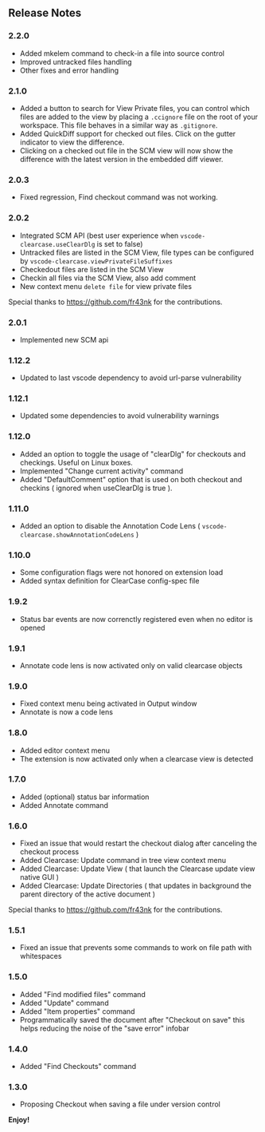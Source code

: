 ## Release Notes

### 2.2.0
* Added mkelem command to check-in a file into source control
* Improved untracked files handling
* Other fixes and error handling

### 2.1.0
* Added a button to search for View Private files, you can control which files are added to the view by placing a `.ccignore`
  file on the root of your workspace. This file behaves in a similar way as `.gitignore`.
* Added QuickDiff support for checked out files. Click on the gutter indicator to view the difference.
* Clicking on a checked out file in the SCM view will now show the difference with the latest version in the embedded diff viewer.

### 2.0.3
* Fixed regression, Find checkout command was not working.

### 2.0.2
* Integrated SCM API (best user experience when `vscode-clearcase.useClearDlg` is set to false)
* Untracked files are listed in the SCM View, file types can be configured by `vscode-clearcase.viewPrivateFileSuffixes`
* Checkedout files are listed in the SCM View
* Checkin all files via the SCM View, also add comment
* New context menu `delete file` for view private files

Special thanks to https://github.com/fr43nk for the contributions.

### 2.0.1
* Implemented new SCM api

### 1.12.2
* Updated to last vscode dependency to avoid url-parse vulnerability

### 1.12.1
* Updated some dependencies to avoid vulnerability warnings

### 1.12.0
* Added an option to toggle the usage of "clearDlg" for checkouts and checkings. Useful on Linux boxes.
* Implemented "Change current activity" command
* Added "DefaultComment" option that is used on both checkout and checkins ( ignored when useClearDlg is true ).

### 1.11.0
* Added an option to disable the Annotation Code Lens ( `vscode-clearcase.showAnnotationCodeLens` )

### 1.10.0
* Some configuration flags were not honored on extension load
* Added syntax definition for ClearCase config-spec file

### 1.9.2
* Status bar events are now correnctly registered even when no editor is opened

### 1.9.1
* Annotate code lens is now activated only on valid clearcase objects

### 1.9.0
* Fixed context menu being activated in Output window
* Annotate is now a code lens

### 1.8.0
* Added editor context menu
* The extension is now activated only when a clearcase view is detected

### 1.7.0
* Added (optional) status bar information
* Added Annotate command

### 1.6.0
* Fixed an issue that would restart the checkout dialog after canceling the checkout process
* Added Clearcase: Update command in tree view context menu
* Added Clearcase: Update View ( that launch the Clearcase update view native GUI )
* Added Clearcase: Update Directories ( that updates in background the parent directory of the active document )

Special thanks to https://github.com/fr43nk for the contributions.

### 1.5.1
* Fixed an issue that prevents some commands to work on file path with whitespaces

### 1.5.0
* Added "Find modified files" command
* Added "Update" command
* Added "Item properties" command
* Programmatically saved the document after "Checkout on save"
  this helps reducing the noise of the "save error" infobar

### 1.4.0
* Added "Find Checkouts" command

### 1.3.0
* Proposing Checkout when saving a file under version control

**Enjoy!**